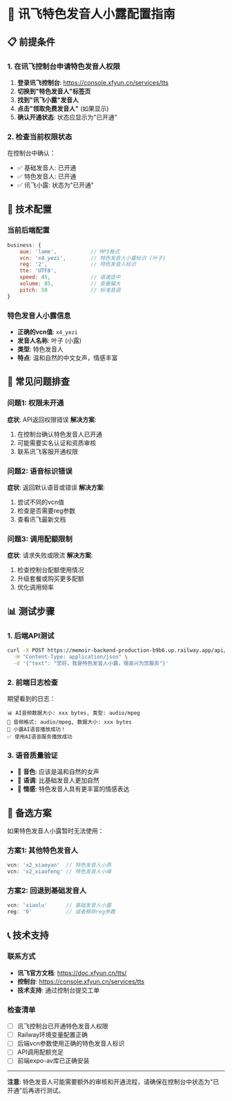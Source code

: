 # 🎵 讯飞特色发音人小露配置指南

## 📋 前提条件

### 1. 在讯飞控制台申请特色发音人权限
1. **登录讯飞控制台**: https://console.xfyun.cn/services/tts
2. **切换到"特色发音人"标签页**
3. **找到"讯飞小露"发音人**
4. **点击"领取免费发音人"** (如果显示)
5. **确认开通状态**: 状态应显示为"已开通"

### 2. 检查当前权限状态
在控制台中确认：
- ✅ 基础发音人: 已开通
- ✅ 特色发音人: 已开通  
- ✅ 讯飞小露: 状态为"已开通"

## 🔧 技术配置

### 当前后端配置
```javascript
business: { 
    aue: 'lame',           // MP3格式
    vcn: 'x4_yezi',        // 特色发音人小露标识 (叶子)
    reg: '2',              // 特色发音人标识
    tte: 'UTF8',
    speed: 45,             // 语速适中
    volume: 85,            // 音量偏大
    pitch: 50              // 标准音调
}
```

### 特色发音人小露信息
- **正确的vcn值**: `x4_yezi`
- **发音人名称**: 叶子 (小露)
- **类型**: 特色发音人
- **特点**: 温和自然的中文女声，情感丰富

## 🚨 常见问题排查

### 问题1: 权限未开通
**症状**: API返回权限错误
**解决方案**: 
1. 在控制台确认特色发音人已开通
2. 可能需要实名认证和资质审核
3. 联系讯飞客服开通权限

### 问题2: 语音标识错误
**症状**: 返回默认语音或错误
**解决方案**:
1. 尝试不同的vcn值
2. 检查是否需要reg参数
3. 查看讯飞最新文档

### 问题3: 调用配额限制
**症状**: 请求失败或限流
**解决方案**:
1. 检查控制台配额使用情况
2. 升级套餐或购买更多配额
3. 优化调用频率

## 📊 测试步骤

### 1. 后端API测试
```bash
curl -X POST https://memoir-backend-production-b9b6.up.railway.app/api/tts \
  -H "Content-Type: application/json" \
  -d '{"text": "您好，我是特色发音人小露，很高兴为您服务"}'
```

### 2. 前端日志检查
期望看到的日志：
```
📊 AI音频数据大小: xxx bytes, 类型: audio/mpeg
🎵 音频格式: audio/mpeg, 数据大小: xxx bytes
🎵 小露AI语音播放成功！
✅ 使用AI语音服务播放成功
```

### 3. 语音质量验证
- 🎵 **音色**: 应该是温和自然的女声
- 🎵 **语调**: 比基础发音人更加自然
- 🎵 **情感**: 特色发音人具有更丰富的情感表达

## 🔄 备选方案

如果特色发音人小露暂时无法使用：

### 方案1: 其他特色发音人
```javascript
vcn: 'x2_xiaoyan'  // 特色发音人小燕
vcn: 'x2_xiaofeng' // 特色发音人小峰
```

### 方案2: 回退到基础发音人
```javascript
vcn: 'xiaolu'      // 基础发音人小露
reg: '0'           // 或者移除reg参数
```

## 📞 技术支持

### 联系方式
- **讯飞官方文档**: https://doc.xfyun.cn/tts/
- **控制台**: https://console.xfyun.cn/services/tts
- **技术支持**: 通过控制台提交工单

### 检查清单
- [ ] 讯飞控制台已开通特色发音人权限
- [ ] Railway环境变量配置正确
- [ ] 后端vcn参数使用正确的特色发音人标识
- [ ] API调用配额充足
- [ ] 前端expo-av库已正确安装

---

**注意**: 特色发音人可能需要额外的审核和开通流程，请确保在控制台中状态为"已开通"后再进行测试。 